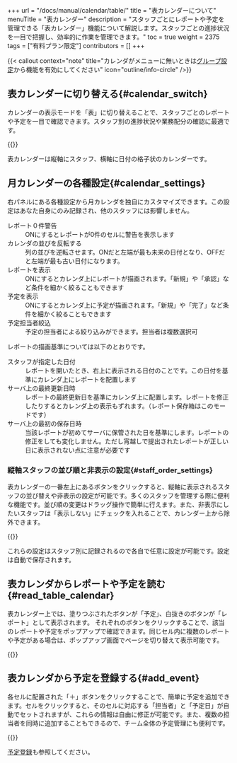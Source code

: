 +++
url = "/docs/manual/calendar/table/"
title = "表カレンダーについて"
menuTitle = "表カレンダー"
description = "スタッフごとにレポートや予定を管理できる「表カレンダー」機能について解説します。スタッフごとの進捗状況を一目で把握し、効率的に作業を管理できます。"
toc = true
weight = 2375
tags = ["有料プラン限定"]
contributors = []
+++

{{< callout context="note" title="カレンダがメニューに無いときは[グループ設定](/docs/manual/initial-setting/setting-group/#optionalFunction)から機能を有効にしてください" icon="outline/info-circle" />}}

## 表カレンダーに切り替える{#calendar_switch}

カレンダーの表示モードを「表」に切り替えることで、スタッフごとのレポートや予定を一目で確認できます。スタッフ別の進捗状況や業務配分の確認に最適です。

{{<icatch filename="img/table-calendar" msg="「スタッフ」を軸に据えた格子状の表だよ。人別に見たいとき便利です" alice="ok">}}

表カレンダーは縦軸にスタッフ、横軸に日付の格子状のカレンダーです。

## 月カレンダーの各種設定{#calendar_settings}

右パネルにある各種設定から月カレンダを独自にカスタマイズできます。この設定はあなた自身にのみ記録され、他のスタッフには影響しません。

<dl class="basic">
<dt>レポート０件警告</dt>
<dd>ONにするとレポートが0件のセルに警告を表示します</dd>
<dt>カレンダの並びを反転する</dt>
<dd>列の並びを逆転させます。ONだと左端が最も未来の日付となり、OFFだと左端が最も古い日付になります。</dd>
<dt>レポートを表示</dt>
<dd>ONにするとカレンダ上にレポートが描画されます。「新規」や「承認」など条件を細かく絞ることもできます</dd>
<dt>予定を表示</dt>
<dd>ONにするとカレンダ上に予定が描画されます。「新規」や「完了」など条件を細かく絞ることもできます</dd>
<dt>予定担当者絞込</dt>
<dd>予定の担当者による絞り込みができます。担当者は複数選択可</dd>
</dl>

レポートの描画基準については以下のとおりです。

<dl class="basic">
<dt>スタッフが指定した日付</dt>
<dd>レポートを開いたとき、右上に表示される日付のことです。この日付を基準にカレンダ上にレポートを配置します</dd>
<dt>サーバ上の最終更新日時</dt>
<dd>レポートの最終更新日を基準にカレンダ上に配置します。レポートを修正したりするとカレンダ上の表示もずれます。（レポート保存箱はこのモードです）</dd>
<dt>サーバ上の最初の保存日時</dt>
<dd>当該レポートが初めてサーバに保管された日を基準にします。レポートの修正をしても変化しません。ただし宵越しで提出されたレポートが正しい日に表示されない点に注意が必要です</dd>
</dl>

### 縦軸スタッフの並び順と非表示の設定{#staff_order_settings}

表カレンダーの一番左上にあるボタンをクリックすると、縦軸に表示されるスタッフの並び替えや非表示の設定が可能です。多くのスタッフを管理する際に便利な機能です。並び順の変更はドラッグ操作で簡単に行えます。また、非表示にしたいスタッフは「表示しない」にチェックを入れることで、カレンダー上から除外できます。

{{<icatch filename="img/orderby" msg="スタッフが多い場合は並べ替えや非表示をうまく使いましょう" alice="here">}}

これらの設定はスタッフ別に記録されるので各自で任意に設定が可能です。設定は自動で保存されます。

## 表カレンダからレポートや予定を読む{#read_table_calendar}

表カレンダー上では、塗りつぶされたボタンが「予定」、白抜きのボタンが「レポート」として表示されます。
それぞれのボタンをクリックすることで、該当のレポートや予定をポップアップで確認できます。同じセル内に複数のレポートや予定がある場合は、ポップアップ画面でページを切り替えて表示可能です。

{{<icatch filename="img/pagination" msg="同セル内のレポートや予定が１つの塊として表示されます">}}

## 表カレンダから予定を登録する{#add_event}

各セルに配置された「＋」ボタンをクリックすることで、簡単に予定を追加できます。セルをクリックすると、そのセルに対応する「担当者」と「予定日」が自動でセットされますが、これらの情報は自由に修正が可能です。また、複数の担当者を同時に追加することもできるので、チーム全体の予定管理にも便利です。

{{<icatch filename="img/add-event" msg="セル内の＋ボタンをクリックして予定を追加できます">}}

[予定登録](/docs/manual/event/add/)も参照してください。
